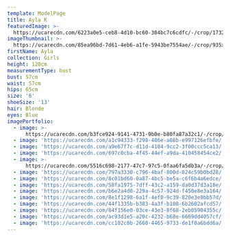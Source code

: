 ```yaml
---
template: ModelPage
title: Ayla K
featuredImage: >-
  https://ucarecdn.com/6223a0e5-ceb8-4d10-bc60-304bc7c6cdfc/-/crop/1732x1155/0,245/-/preview/
imageThumbnail: >-
  https://ucarecdn.com/85ea96bd-7d61-4eb6-a1fe-5943be7554ae/-/crop/935x1269/354,98/-/preview/
firstName: Ayla
collection: Girls
height: 120cm
measurementType: bust
bust: 57cm
waist: 57cm
hips: 65cm
size: '6'
shoeSize: '13'
hair: Blonde
eyes: Blue
imagePortfolio:
  - image: >-
      https://ucarecdn.com/b3fce924-9141-4731-9b0e-b80fa87a32c1/-/crop/994x1389/312,79/-/preview/
  - image: 'https://ucarecdn.com/a1c94333-f298-486e-a86b-e997126efbfe/'
  - image: 'https://ucarecdn.com/a9e67f7c-d11d-4184-9cc2-3f00ccc5ca13/'
  - image: 'https://ucarecdn.com/697c0cba-4f45-44ef-a9da-410458454ce2/'
  - image: >-
      https://ucarecdn.com/5516c698-2177-47c7-97c5-0faa6fa5db3a/-/crop/1081x1564/268,355/-/preview/
  - image: 'https://ucarecdn.com/797a3330-c796-4baf-800d-824c59b0bd28/'
  - image: 'https://ucarecdn.com/8c01bd60-0a87-4bc5-be5a-c6f6b4a6edce/'
  - image: 'https://ucarecdn.com/58fa1975-7dff-43c2-a159-da0d37d3a18e/'
  - image: 'https://ucarecdn.com/b6e2a4d0-229a-4c57-924d-f450e8e3a164/'
  - image: 'https://ucarecdn.com/8e1f1298-6a1f-4ef0-9c39-820e3e9bb57d/'
  - image: 'https://ucarecdn.com/44f1335b-b383-4a3f-b108-6b2602afcd57/'
  - image: 'https://ucarecdn.com/84f156e0-03ce-43e3-8f68-2eb05904355c/'
  - image: 'https://ucarecdn.com/ac93d1e5-a20c-4232-b68e-6669dd4057cf/'
  - image: 'https://ucarecdn.com/cc102c0b-2660-4465-9733-de1f0a6bdd6a/'
---
```



